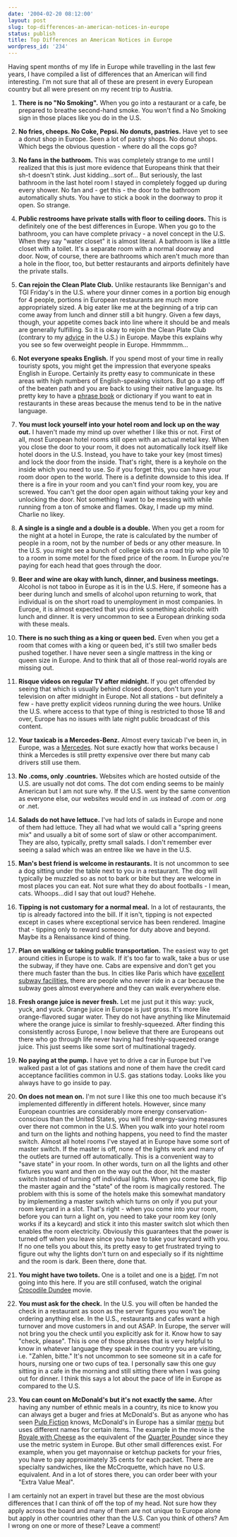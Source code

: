 ```yaml
---
date: '2004-02-20 08:12:00'
layout: post
slug: top-differences-an-american-notices-in-europe
status: publish
title: Top Differences an American Notices in Europe
wordpress_id: '234'
---
```


Having spent months of my life in Europe while travelling in the last few years, I have compiled a list of differences that an American will find interesting. I'm not sure that all of these are present in every European country but all were present on my recent trip to Austria.




  1. **There is no "No Smoking".** When you go into a restaurant or a cafe, be prepared to breathe second-hand smoke. You won't find a No Smoking sign in those places like you do in the U.S.


  2. **No fries, cheeps. No Coke, Pepsi. No donuts, pastries.** Have yet to see a donut shop in Europe. Seen a lot of pastry shops. No donut shops. Which begs the obvious question - where do all the cops go?


  3. **No fans in the bathroom.** This was completely strange to me until I realized that this is just more evidence that Europeans think that their sh-t doesn't stink. Just kidding...sort of... But seriously, the last bathroom in the last hotel room I stayed in completely fogged up during every shower. No fan and - get this - the door to the bathroom automatically shuts. You have to stick a book in the doorway to prop it open. So strange.


  4. **Public restrooms have private stalls with floor to ceiling doors.** This is definitely one of the best differences in Europe. When you go to the bathroom, you can have complete privacy - a novel concept in the U.S. When they say "water closet" it is almost literal. A bathroom is like a little closet with a toilet. It's a separate room with a normal doorway and door. Now, of course, there are bathrooms which aren't much more than a hole in the floor, too, but better restaurants and airports definitely have the private stalls.


  5. **Can rejoin the Clean Plate Club.** Unlike restaurants like Bennigan's and TGI Friday's in the U.S. where your dinner comes in a portion big enough for 4 people, portions in European restaurants are much more appropriately sized. A big eater like me at the beginning of a trip can come away from lunch and dinner still a bit hungry. Given a few days, though, your appetite comes back into line where it should be and meals are generally fulfilling. So it is okay to rejoin the Clean Plate Club (contrary to my [advice](http://www.forkbender.com/Content.aspx/key/93ea938597df4a6fb40b3d16aae8c987) in the U.S.) in Europe. Maybe this explains why you see so few overweight people in Europe. Hmmmmm...


  6. **Not everyone speaks English.** If you spend most of your time in really touristy spots, you might get the impression that everyone speaks English in Europe. Certainly its pretty easy to communicate in these areas with high numbers of English-speaking visitors. But go a step off of the beaten path and you are back to using their native language. Its pretty key to have a [phrase book](http://www.amazon.com/exec/obidos/tg/detail/-/2831578450/qid=1077285822//ref=sr_8_xs_ap_i1_xgl14/002-5872856-2062439?v=glance&s=books&n=507846) or dictionary if you want to eat in restaurants in these areas because the menus tend to be in the native language.


  7. **You must lock yourself into your hotel room and lock up on the way out.** I haven't made my mind up over whether I like this or not. First of all, most European hotel rooms still open with an actual metal key. When you close the door to your room, it does not automatically lock itself like hotel doors in the U.S. Instead, you have to take your key (most times) and lock the door from the inside. That's right, there is a keyhole on the inside which you need to use. So if you forget this, you can have your room door open to the world. There is a definite downside to this idea. If there is a fire in your room and you can't find your room key, you are screwed. You can't get the door open again without taking your key and unlocking the door. Not something I want to be messing with while running from a ton of smoke and flames. Okay, I made up my mind. Charlie no likey.


  8. **A single is a single and a double is a double.** When you get a room for the night at a hotel in Europe, the rate is calculated by the number of people in a room, not by the number of beds or any other measure. In the U.S. you might see a bunch of college kids on a road trip who pile 10 to a room in some motel for the fixed price of the room. In Europe you're paying for each head that goes through the door.


  9. **Beer and wine are okay with lunch, dinner, and business meetings.** Alcohol is not taboo in Europe as it is in the U.S. Here, if someone has a beer during lunch and smells of alcohol upon returning to work, that individual is on the short road to unemployment in most companies. In Europe, it is almost expected that you drink something alcoholic with lunch and dinner. It is very uncommon to see a European drinking soda with these meals.


  10. **There is no such thing as a king or queen bed.** Even when you get a room that comes with a king or queen bed, it's still two smaller beds pushed together. I have never seen a single mattress in the king or queen size in Europe. And to think that all of those real-world royals are missing out.


  11. **Risque videos on regular TV after midnight.** If you get offended by seeing that which is usually behind closed doors, don't turn your television on after midnight in Europe. Not all stations - but definitely a few - have pretty explicit videos running during the wee hours. Unlike the U.S. where access to that type of thing is restricted to those 18 and over, Europe has no issues with late night public broadcast of this content.


  12. **Your taxicab is a Mercedes-Benz.** Almost every taxicab I've been in, in Europe, was a [Mercedes](http://www.mercedes-benz.de/mbd/t47/0,1507,C21_3MD,00.html). Not sure exactly how that works because I think a Mercedes is still pretty expensive over there but many cab drivers still use them.


  13. **No .coms, only .countries.** Websites which are hosted outside of the U.S. are usually not dot coms. The dot com ending seems to be mainly American but I am not sure why. If the U.S. went by the same convention as everyone else, our websites would end in .us instead of .com or .org or .net.


  14. **Salads do not have lettuce.** I've had lots of salads in Europe and none of them had lettuce. They all had what we would call a "spring greens mix" and usually a bit of some sort of slaw or other accompaniment. They are also, typically, pretty small salads. I don't remember ever seeing a salad which was an entree like we have in the U.S.


  15. **Man's best friend is welcome in restaurants.** It is not uncommon to see a dog sitting under the table next to you in a restaurant. The dog will typically be muzzled so as not to bark or bite but they are welcome in most places you can eat. Not sure what they do about footballs - I mean, cats. Whoops...did I say that out loud? Hehehe.


  16. **Tipping is not customary for a normal meal.** In a lot of restaurants, the tip is already factored into the bill. If it isn't, tipping is not expected except in cases where exceptional service has been rendered. Imagine that - tipping only to reward someone for duty above and beyond. Maybe its a Renaissance kind of thing.


  17. **Plan on walking or taking public transportation.** The easiest way to get around cities in Europe is to walk. If it's too far to walk, take a bus or use the subway, if they have one. Cabs are expensive and don't get you there much faster than the bus. In cities like Paris which have [excellent subway facilities](http://www.paris.org/Metro/gifs/metro01.map.jpg), there are people who never ride in a car because the subway goes almost everywhere and they can walk everywhere else.


  18. **Fresh orange juice is never fresh.** Let me just put it this way: yuck, yuck, and yuck. Orange juice in Europe is just gross. It's more like orange-flavored sugar water. They do not have anything like Minutemaid where the orange juice is similar to freshly-squeezed. After finding this consistently across Europe, I now believe that there are Europeans out there who go through life never having had freshly-squeezed orange juice. This just seems like some sort of multinational tragedy.


  19. **No paying at the pump.** I have yet to drive a car in Europe but I've walked past a lot of gas stations and none of them have the credit card acceptance facilities common in U.S. gas stations today. Looks like you always have to go inside to pay.


  20. **On does not mean on.** I'm not sure I like this one too much because it's implemented differently in different hotels. However, since many European countries are considerably more energy conservation-conscious than the United States, you will find energy-saving measures over there not common in the U.S. When you walk into your hotel room and turn on the lights and nothing happens, you need to find the master switch. Almost all hotel rooms I've stayed at in Europe have some sort of master switch. If the master is off, none of the lights work and many of the outlets are turned off automatically. This is a convenient way to "save state" in your room. In other words, turn on all the lights and other fixtures you want and then on the way out the door, hit the master switch instead of turning off individual lights. When you come back, flip the master again and the "state" of the room is magically restored. The problem with this is some of the hotels make this somewhat mandatory by implementing a master switch which turns on only if you put your room keycard in a slot. That's right - when you come into your room, before you can turn a light on, you need to take your room key (only works if its a keycard) and stick it into this master switch slot which then enables the room electricity. Obviously this guarantees that the power is turned off when you leave since you have to take your keycard with you. If no one tells you about this, its pretty easy to get frustrated trying to figure out why the lights don't turn on and especially so if its nighttime and the room is dark. Been there, done that.


  21. **You might have two toilets.** One is a toilet and one is a [bidet](http://www.us.kohler.com/tech/products/why_bidets.jsp). I'm not going into this here. If you are still confused, watch the original [Crocodile Dundee](http://www.amazon.com/exec/obidos/tg/detail/-/B00005N5SA/002-5872856-2062439?v=glance) movie.


  22. **You must ask for the check.** In the U.S. you will often be handed the check in a restaurant as soon as the server figures you won't be ordering anything else. In the U.S., restaurants and cafes want a high turnover and move customers in and out ASAP. In Europe, the server will not bring you the check until you explicitly ask for it. Know how to say "check, please". This is one of those phrases that is very helpful to know in whatever language they speak in the country you are visiting, i.e. "Zahlen, bitte." It's not uncommon to see someone sit in a cafe for hours, nursing one or two cups of tea. I personally saw this one guy sitting in a cafe in the morning and still sitting there when I was going out for dinner. I think this says a lot about the pace of life in Europe as compared to the U.S.


  23. **You can count on McDonald's but it's not exactly the same.** After having any number of ethnic meals in a country, its nice to know you can always get a buger and fries at McDonald's. But as anyone who has seen [Pulp Fiction](http://www.geocities.com/Hollywood/7606/images.htm) knows, McDonald's in Europe has a similar [menu](http://www.forkbender.com/ViewImages.aspx/gk/69d7480181384b489be0104407f34357/ik/1b443245f65c4a58a3b6b5a0b733d0a7) but uses different names for certain items. The example in the movie is the [Royale with Cheese](http://pages.tca.net/nathan/pulp/lyrics-royalewithcheese.html) as the equivalent of the [Quarter Pounder](http://www.geocities.com/mcburgers_com/a_quarterpounder.html) since they use the metric system in Europe. But other small differences exist. For example, when you get mayonnaise or ketchup packets for your fries, you have to pay approximately 35 cents for each packet. There are specialty sandwiches, like the McCroquette, which have no U.S. equivalent. And in a lot of stores there, you can order beer with your "Extra Value Meal".




I am certainly not an expert in travel but these are the most obvious differences that I can think of off the top of my head. Not sure how they apply across the board and many of them are not unique to Europe alone but apply in other countries other than the U.S. Can you think of others? Am I wrong on one or more of these? Leave a comment!



